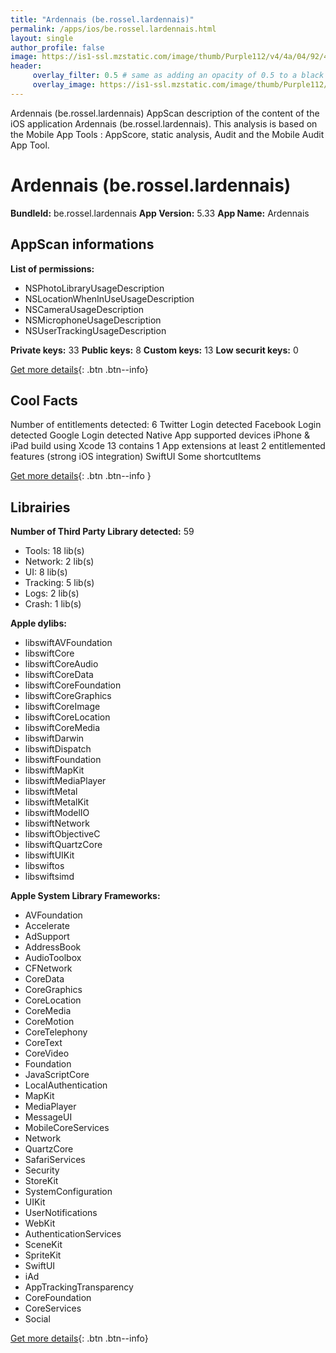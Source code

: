 ```yaml
---
title: "Ardennais (be.rossel.lardennais)"
permalink: /apps/ios/be.rossel.lardennais.html
layout: single
author_profile: false
image: https://is1-ssl.mzstatic.com/image/thumb/Purple112/v4/4a/04/92/4a0492df-f3b6-b086-9590-0f26e29b52f8/AppIcon-0-0-1x_U007emarketing-0-0-0-10-0-0-sRGB-0-0-0-GLES2_U002c0-512MB-85-220-0-0.png/512x512bb.jpg
header: 
     overlay_filter: 0.5 # same as adding an opacity of 0.5 to a black background
     overlay_image: https://is1-ssl.mzstatic.com/image/thumb/Purple112/v4/4a/04/92/4a0492df-f3b6-b086-9590-0f26e29b52f8/AppIcon-0-0-1x_U007emarketing-0-0-0-10-0-0-sRGB-0-0-0-GLES2_U002c0-512MB-85-220-0-0.png/512x512bb.jpg
---
```

Ardennais (be.rossel.lardennais) AppScan description of the content of the iOS application Ardennais (be.rossel.lardennais). This analysis is based on the Mobile App Tools : AppScore, static analysis, Audit and the Mobile Audit App Tool.

# Ardennais (be.rossel.lardennais)

**BundleId:** be.rossel.lardennais
**App Version:** 5.33
**App Name:** Ardennais


## AppScan informations 

**List of permissions:** 
- NSPhotoLibraryUsageDescription
- NSLocationWhenInUseUsageDescription
- NSCameraUsageDescription
- NSMicrophoneUsageDescription
- NSUserTrackingUsageDescription
  
  
**Private keys:** 33
**Public keys:** 8
**Custom keys:** 13
**Low securit keys:** 0
  
[Get more details](/pricing.html){: .btn .btn--info}

## Cool Facts

Number of entitlements detected: 6
Twitter Login detected
Facebook Login detected
Google Login detected
Native App
supported devices iPhone & iPad
build using Xcode 13
contains 1 App extensions
at least 2 entitlemented features (strong iOS integration)
SwiftUI
Some shortcutItems 
  
[Get more details](/pricing.html){: .btn .btn--info }

## Librairies 
**Number of Third Party Library detected:** 59
- Tools: 18 lib(s)
- Network: 2 lib(s)
- UI: 8 lib(s)
- Tracking: 5 lib(s)
- Logs: 2 lib(s)
- Crash: 1 lib(s)


**Apple dylibs:**
- libswiftAVFoundation
- libswiftCore
- libswiftCoreAudio
- libswiftCoreData
- libswiftCoreFoundation
- libswiftCoreGraphics
- libswiftCoreImage
- libswiftCoreLocation
- libswiftCoreMedia
- libswiftDarwin
- libswiftDispatch
- libswiftFoundation
- libswiftMapKit
- libswiftMediaPlayer
- libswiftMetal
- libswiftMetalKit
- libswiftModelIO
- libswiftNetwork
- libswiftObjectiveC
- libswiftQuartzCore
- libswiftUIKit
- libswiftos
- libswiftsimd


**Apple System Library Frameworks:**
- AVFoundation
- Accelerate
- AdSupport
- AddressBook
- AudioToolbox
- CFNetwork
- CoreData
- CoreGraphics
- CoreLocation
- CoreMedia
- CoreMotion
- CoreTelephony
- CoreText
- CoreVideo
- Foundation
- JavaScriptCore
- LocalAuthentication
- MapKit
- MediaPlayer
- MessageUI
- MobileCoreServices
- Network
- QuartzCore
- SafariServices
- Security
- StoreKit
- SystemConfiguration
- UIKit
- UserNotifications
- WebKit
- AuthenticationServices
- SceneKit
- SpriteKit
- SwiftUI
- iAd
- AppTrackingTransparency
- CoreFoundation
- CoreServices
- Social


  
[Get more details](/pricing.html){: .btn .btn--info}

